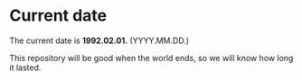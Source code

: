 # Current date

The current date is **1992.02.01.** (YYYY.MM.DD.)

This repository will be good when the world ends, so we will know how long it lasted.
